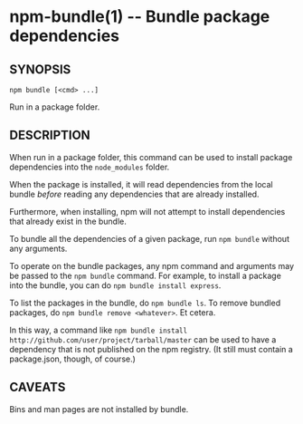 npm-bundle(1) -- Bundle package dependencies
============================================

## SYNOPSIS

    npm bundle [<cmd> ...]

Run in a package folder.

## DESCRIPTION

When run in a package folder, this command can be used to install
package dependencies into the `node_modules` folder.

When the package is installed, it will read dependencies from the local
bundle *before* reading any dependencies that are already installed.

Furthermore, when installing, npm will not attempt to install
dependencies that already exist in the bundle.

To bundle all the dependencies of a given package, run `npm bundle`
without any arguments.

To operate on the bundle packages, any npm command and arguments may be
passed to the `npm bundle` command.  For example, to install a package
into the bundle, you can do `npm bundle install express`.

To list the packages in the bundle, do `npm bundle ls`.  To remove bundled
packages, do `npm bundle remove <whatever>`.  Et cetera.

In this way, a command like
`npm bundle install http://github.com/user/project/tarball/master` can be used
to have a dependency that is not published on the npm registry.  (It still
must contain a package.json, though, of course.)

## CAVEATS

Bins and man pages are not installed by bundle.

